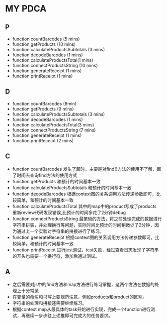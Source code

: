 # MY PDCA

## P
- function countBarcodes (5 mins)
- function getProducts (10 mins)
- function calculateProductsSubtotals (3 mins)
- function decodeBarcodes (1 mins)
- function calculateProductsTotal(1 mins)
- function connectProductsString (10 mins)
- function generateReceipt (1 mins)
- function printReceipt  (1 mins)


## D
- function countBarcodes (8min)
- function getProducts (9 mins)
- function calculateProductsSubtotals (3 mins)
- function decodeBarcodes (1 mins)
- function calculateProductsTotal(3 mins)
- function connectProductsString (7 mins)
- function generateReceipt (1 mins)
- function printReceipt  (2 mins)


## C
- function countBarcodes 发生了超时，主要是对find()方法的使用不了解，画了时间去查询find方法的使用方式
- function getProducts 和预计的时间基本一致
- function calculateProductsSubtotals  和预计的时间基本一致
- function decodeBarcodes 根据context图的关系调用方法传递参数即可，比较简单，和预计的时间基本一致
- function calculateProductsTotal 其中的map中的product写成了products 重新review代码发现错误,比预计的时间多花了2分钟debug
- function connectProductsString 最繁琐的方法，将之前处理完成的数据进行字符串拼装，并处理换行等问题，实际时间比预计的时间稍微少了2分钟，因为通过上一个实验对字符串的拼接进行了练习。
- function generateReceipt 根据context图的关系调用方法传递参数即可，比较简单，和预计的时间基本一致
- function printReceipt  进行jest测试，test失败，经过查看日志发现了字符串的开头也需要一个换行符，添加后通过测试。


## A
- 之后需要对js中的find方法和map方法进行练习掌握，这两个方法在数据的处理上十分常见
- 在变量的命名和书写上要规范注意，例如products和product的区别。
- 字符串的处理和拼接还需要继续练习。
- 根据context map从最具体的task开始进行实现，完成一个function进行测试，再继续一步步往上递推即可完成大的任务要求。





